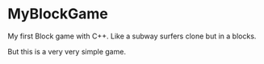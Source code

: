 # MyBlockGame
My first Block game with C++.
Like a subway surfers clone but in a blocks. 

But this is a very very simple game.
